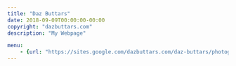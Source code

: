 ```yaml
---
title: "Daz Buttars"
date: 2018-09-09T00:00:00-00:00
copyright: "dazbuttars.com"
description: "My Webpage"

menu:
    - {url: "https://sites.google.com/dazbuttars.com/daz-buttars/photography", name: "Photography"}
---
```

